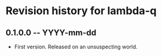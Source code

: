 # Revision history for lambda-q

## 0.1.0.0 -- YYYY-mm-dd

* First version. Released on an unsuspecting world.
